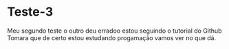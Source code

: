 # Teste-3
Meu segundo teste o outro deu erradoo
estou seguindo o tutorial do Github
Tomara que de certo
estou estudando progamação
vamos ver no que dá.
